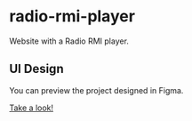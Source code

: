 # radio-rmi-player

Website with a Radio RMI player.

## UI Design

You can preview the project designed in Figma.

<a href="https://www.figma.com/file/QWNG2R0gHEZPNGOPQ9igtN/Radio-RMI---Player?node-id=0%3A1" target="_blank">Take a look!</a>
